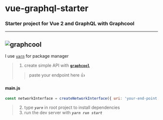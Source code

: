 # **vue-graphql-starter**
### Starter project for Vue 2 and GraphQL with Graphcool
---
![graphcool][gc_img]
---
I use [`yarn`](https://yarnpkg.com) for package manager


>1. create simple API with [**`graphcool`**][gc]
>> paste your endpoint here :+1:
#### main.js
```javascript
const networkInterface = createNetworkInterface({ uri: 'your-end-point' });
```
>2. type **_`yarn`_** in root project to install dependencies
>3. run the dev server with **_`yarn run start`_**</b>



[gc]:https://www.graph.cool/
[gc_img]:https://encrypted-tbn0.gstatic.com/images?q=tbn:ANd9GcRgUvBdsJzQqT_sPXXNJFCMm2aerZ9KrnFAyUj05_33xNBw206A9w
